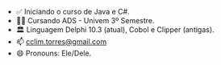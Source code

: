 - ✅ Iniciando o curso de Java e C#.
- 👨‍🎓 Cursando ADS - Univem 3º Semestre.
- 🏛 Linguagem Delphi 10.3 (atual),  Cobol e Clipper (antigas).
- 📫 cclim.torres@gmail.com 
- 😄 Pronouns: Ele/Dele.
